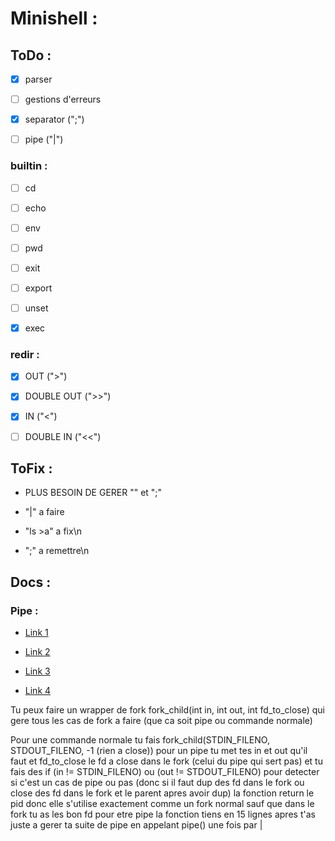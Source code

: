 # Minishell :


## ToDo :


- [x] parser

- [ ] gestions d'erreurs

- [x] separator (";")

- [ ] pipe ("|")


### builtin :


- [ ] cd

- [ ] echo

- [ ] env

- [ ] pwd

- [ ] exit

- [ ] export

- [ ] unset

- [x] exec


### redir :


- [x] OUT (">")

- [x] DOUBLE OUT (">>")

- [x] IN ("<")

- [ ] DOUBLE IN ("<<")


## ToFix :

- PLUS BESOIN DE GERER "\" et ";"

- "|" a faire 

- "ls >a" a fix\n

- ";" a remettre\n

## Docs :


### Pipe :

- [Link 1](http://www.zeitoun.net/articles/communication-par-tuyau/start\n)

- [Link 2](http://www.zeitoun.net/_media/articles/communication-par-tuyau/stdxxx_2.png\n)

- [Link 3](http://www.rozmichelle.com/pipes-forks-dups/\n)

- [Link 4](https://tldp.org/LDP/lpg/node11.html\n)

Tu peux faire un wrapper de fork fork_child(int in, int out, int fd_to_close) qui gere tous les cas de fork a faire (que ca soit pipe ou commande normale)

Pour une commande normale tu fais fork_child(STDIN_FILENO, STDOUT_FILENO, -1 (rien a close))
pour un pipe tu met tes in et out qu'il faut et fd_to_close le fd a close dans le fork (celui du pipe qui sert pas) et tu fais des if (in != STDIN_FILENO) ou (out != STDOUT_FILENO) pour detecter si c'est un cas de pipe ou pas (donc si il faut dup des fd dans le fork ou close des fd dans le fork et le parent apres avoir dup)
la fonction return le pid donc elle s'utilise exactement comme un fork normal sauf que dans le fork tu as les bon fd pour etre pipe
la fonction tiens en 15 lignes apres t'as juste a gerer ta suite de pipe en appelant pipe() une fois par |
